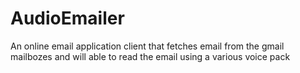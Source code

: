 # AudioEmailer

An online email application client that fetches email from the gmail mailbozes and will able to read the email using a various voice pack
